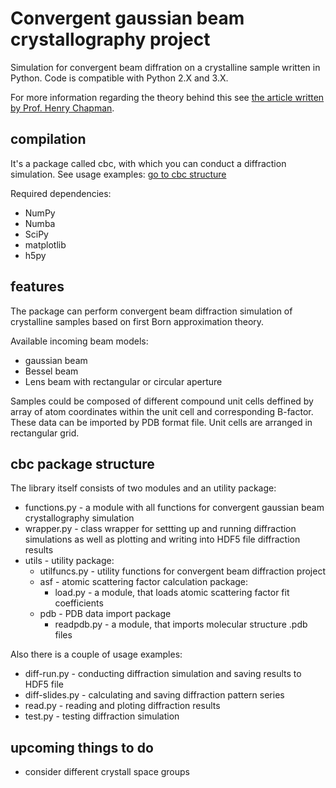 # Convergent gaussian beam crystallography project
Simulation for convergent beam diffration on a crystalline sample written in Python. Code is compatible with Python 2.X and 3.X.

For more information regarding the theory behind this see [the article written by Prof. Henry Chapman](https://e-reports-ext.llnl.gov/pdf/314988.pdf).

## compilation

It's a package called cbc, with which you can conduct a diffraction simulation. See usage examples: [go to cbc structure](#cbc-structure)

Required dependencies:

- NumPy
- Numba
- SciPy
- matplotlib
- h5py

## features

The package can perform convergent beam diffraction simulation of crystalline samples based on first Born approximation theory.

Available incoming beam models:

- gaussian beam
- Bessel beam
- Lens beam with rectangular or circular aperture

Samples could be composed of different compound unit cells deffined by array of atom coordinates within the unit cell and corresponding B-factor. These data can be imported by PDB format file. Unit cells are arranged in rectangular grid.

## cbc package structure

The library itself consists of two modules and an utility package:

- functions.py - a module with all functions for convergent gaussian beam crystallography simulation
- wrapper.py - class wrapper for settting up and running diffraction simulations as well as plotting and writing into HDF5 file diffraction results
- utils - utility package:
    - utilfuncs.py - utility functions for convergent beam diffraction project
    - asf - atomic scattering factor calculation package:
        - load.py - a module, that loads atomic scattering factor fit coefficients
    - pdb - PDB data import package
        - readpdb.py - a module, that imports molecular structure .pdb files

Also there is a couple of usage examples:

- diff-run.py - conducting diffraction simulation and saving results to HDF5 file
- diff-slides.py - calculating and saving diffraction pattern series
- read.py - reading and ploting diffraction results
- test.py - testing diffraction simulation

## upcoming things to do

- consider different crystall space groups